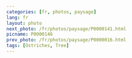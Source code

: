 ```yaml
---
categories: [fr, photos, paysage]
lang: fr
layout: photo
next_photo: /fr/photos/paysage/P0000141.html
picname: P0000146
prev_photo: /fr/photos/paysage/P0000016.html
tags: [Ostriches, Tree]
---
```

